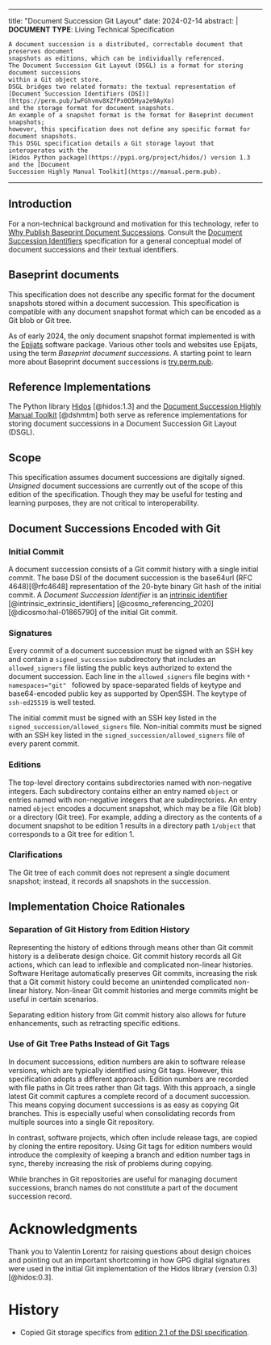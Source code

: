 <!-- copybreak off -->

---
title: "Document Succession Git Layout"
date: 2024-02-14
abstract: |
    **DOCUMENT TYPE**: Living Technical Specification

    A document succession is a distributed, correctable document that preserves document
    snapshots as editions, which can be individually referenced.
    The Document Succession Git Layout (DSGL) is a format for storing document successions
    within a Git object store.
    DSGL bridges two related formats: the textual representation of
    [Document Succession Identifiers (DSI)](https://perm.pub/1wFGhvmv8XZfPx0O5Hya2e9AyXo)
    and the storage format for document snapshots.
    An example of a snapshot format is the format for Baseprint document snapshots;
    however, this specification does not define any specific format for document snapshots.
    This DSGL specification details a Git storage layout that interoperates with the
    [Hidos Python package](https://pypi.org/project/hidos/) version 1.3 and the [Document
    Succession Highly Manual Toolkit](https://manual.perm.pub).
---

<!-- copybreak off -->

## Introduction

For a non-technical background and motivation for this technology,
refer to [Why Publish Baseprint Document Successions](
https://perm.pub/wk1LzCaCSKkIvLAYObAvaoLNGPc
).
Consult the
[Document Succession Identifiers](https://perm.pub/1wFGhvmv8XZfPx0O5Hya2e9AyXo)
specification for a general conceptual model of document successions
and their textual identifiers.

## Baseprint documents

This specification does not describe any specific format for the document snapshots
stored within a document succession. This specification is compatible with any
document snapshot format which can be encoded as a Git blob or Git tree.

As of early 2024, the only document snapshot format implemented is
with the [Epijats](https://gitlab.com/perm.pub/epijats) software package.
Various other tools and websites use Epijats,
using the term *Baseprint document successions*.
A starting point to learn more about Baseprint document successions is
[try.perm.pub](https://try.perm.pub).


## Reference Implementations

The Python library [Hidos](https://pypi.org/project/hidos/) [@hidos:1.3] and the
[Document Succession Highly Manual Toolkit](https://manual.perm.pub) [@dshmtm] both serve as
reference implementations for storing document successions in a Document Succession Git
Layout (DSGL).


## Scope

This specification assumes document successions are digitally signed.
*Unsigned* document successions are currently out of the scope of this edition of the
specification.
Though they may be useful for testing and learning purposes,
they are not critical to interoperability.

<!-- copybreak off -->

## Document Successions Encoded with Git

### Initial Commit

A document succession consists of a Git commit history with a single initial commit.
The base DSI of the document succession is the base64url (RFC 4648)[@rfc4648]
representation of the 20-byte binary Git hash of the initial commit.
A *Document Succession Identifier* is an
[intrinsic identifier](https://www.softwareheritage.org/2020/07/09/intrinsic-vs-extrinsic-identifiers)
[@intrinsic_extrinsic_identifiers] [@cosmo_referencing_2020] [@dicosmo:hal-01865790]
of the initial Git commit.

### Signatures

Every commit of a document succession must be signed with an SSH key and contain a
`signed_succession` subdirectory that includes an `allowed_signers` file listing the
public keys authorized to extend the document succession.
Each line in the `allowed_signers` file begins with `* namespaces="git" ` followed
by space-separated fields of keytype and base64-encoded public key as supported by
OpenSSH. The keytype of `ssh-ed25519` is well tested.

The initial commit must be signed with an SSH key listed in the
`signed_succession/allowed_signers` file.
Non-initial commits must be signed with an SSH key listed in the
`signed_succession/allowed_signers` file of every parent commit.

### Editions

The top-level directory contains subdirectories named with non-negative integers.
Each subdirectory contains either an entry named `object` or entries named with non-negative integers that are subdirectories.
An entry named `object` encodes a document snapshot,
which may be a file (Git blob) or a directory (Git tree).
For example,
adding a directory as the contents of a document snapshot to be edition 1
results in a directory path `1/object` that corresponds to a Git tree for edition 1.


### Clarifications

The Git tree of each commit does not represent a single document snapshot;
instead, it records all snapshots in the succession.


<!-- copybreak off -->

## Implementation Choice Rationales

### Separation of Git History from Edition History

Representing the history of editions through means other than Git commit history
is a deliberate design choice.
Git commit history records all Git actions,
which can lead to inflexible and complicated non-linear histories.
Software Heritage automatically preserves Git commits,
increasing the risk that a Git commit history could become
an unintended complicated non-linear history.
Non-linear Git commit histories and merge commits might be useful in certain scenarios.

Separating edition history from Git commit history also allows
for future enhancements, such as retracting specific editions.

<!-- copybreak off -->

### Use of Git Tree Paths Instead of Git Tags

In document successions, edition numbers are akin to software release versions,
which are typically identified using Git tags.
However, this specification adopts a different approach.
Edition numbers are recorded with file paths in Git trees rather than Git tags.
With this approach, a single latest Git commit captures a complete record of a document succession.
This means copying document successions is as easy as copying Git branches.
This is especially useful when consolidating records from multiple sources into a single Git repository.

In contrast, software projects, which often include release tags,
are copied by cloning the entire repository.
Using Git tags for edition numbers would
introduce the complexity of keeping a branch and edition number tags in sync,
thereby increasing the risk of problems during copying.

While branches in Git repositories are useful for managing document successions,
branch names do not constitute a part of the document succession record.

<!-- copybreak off -->

# Acknowledgments

Thank you to Valentin Lorentz for raising questions about design choices
and pointing out an important shortcoming in how GPG digital signatures were used
in the initial Git implementation of the Hidos library (version 0.3) [@hidos:0.3].

# History

* Copied Git storage specifics from [edition 2.1 of the DSI
  specification](https://perm.pub/1wFGhvmv8XZfPx0O5Hya2e9AyXo/2.1).
